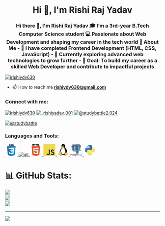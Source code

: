 <h1 align="center">Hi 👋, I'm Rishi Raj Yadav</h1>
<h3 align="center">Hi there 👋, I'm Rishi Raj Yadav 🎓 I’m a 3rd-year B.Tech Computer Science student 💻 Passionate about Web Development and shaping my career in the tech world  🚀
 About Me - 🌱 I have completed Frontend Development (HTML, CSS, JavaScript) - 🔭 Currently exploring advanced web technologies to grow further - 
🎯 Goal: To build my career as a skilled Web Developer and contribute to impactful projects</h3>

<p align="left"> <a href="https://twitter.com/irishiydv630" target="blank"><img src="https://img.shields.io/twitter/follow/irishiydv630?logo=twitter&style=for-the-badge" alt="irishiydv630" /></a> </p>

- 📫 How to reach me **rishiydv630@gmail.com**

<h3 align="left">Connect with me:</h3>
<p align="left">
<a href="https://twitter.com/irishiydv630" target="blank"><img align="center" src="https://raw.githubusercontent.com/rahuldkjain/github-profile-readme-generator/master/src/images/icons/Social/twitter.svg" alt="irishiydv630" height="30" width="40" /></a>
<a href="https://instagram.com/_rishiyadav_01" target="blank"><img align="center" src="https://raw.githubusercontent.com/rahuldkjain/github-profile-readme-generator/master/src/images/icons/Social/instagram.svg" alt="_rishiyadav_001" height="30" width="40" /></a>
<a href="https://youtube.com/@studybattle2.024?si=-UDriqFB5DVOejLM" target="blank"><img align="center" src="https://raw.githubusercontent.com/rahuldkjain/github-profile-readme-generator/master/src/images/icons/Social/youtube.svg" alt="@studybattle2.024" height="30" width="40" /></a>

<a href="https://pin.it/1xW3U55Wu" target="blank"><img align="center" src="(Pinterest)" alt="@studybattle" height="30" width="40" /></a>
</p>

<h3 align="left">Languages and Tools:</h3>
<p align="left"> <a href="https://www.w3schools.com/css/" target="_blank" rel="noreferrer"> <img src="https://raw.githubusercontent.com/devicons/devicon/master/icons/css3/css3-original-wordmark.svg" alt="css3" width="40" height="40"/> </a>  <a href="https://git-scm.com/" target="_blank" rel="noreferrer"> <img src="https://www.vectorlogo.zone/logos/git-scm/git-scm-icon.svg" alt="git" width="40" height="40"/> </a>  <a href="https://www.w3.org/html/" target="_blank" rel="noreferrer"> <img src="https://raw.githubusercontent.com/devicons/devicon/master/icons/html5/html5-original-wordmark.svg" alt="html5" width="40" height="40"/> </a>  <a href="https://developer.mozilla.org/en-US/docs/Web/JavaScript" target="_blank" rel="noreferrer"> <img src="https://raw.githubusercontent.com/devicons/devicon/master/icons/javascript/javascript-original.svg" alt="javascript" width="40" height="40"/> </a>  <a href="https://www.linux.org/" target="_blank" rel="noreferrer"> <img src="https://raw.githubusercontent.com/devicons/devicon/master/icons/linux/linux-original.svg" alt="linux" width="40" height="40"/> </a>  <a href="https://www.postgresql.org" target="_blank" rel="noreferrer"> <img src="https://raw.githubusercontent.com/devicons/devicon/master/icons/postgresql/postgresql-original-wordmark.svg" alt="postgresql" width="40" height="40"/> </a>  <a href="https://www.python.org" target="_blank" rel="noreferrer"> <img src="https://raw.githubusercontent.com/devicons/devicon/master/icons/python/python-original.svg" alt="python" width="40" height="40"/> </a> </p>


# 📊 GitHub Stats:
![](https://github-readme-stats.vercel.app/api?username=Rishi001yadav&theme=dark&hide_border=false&include_all_commits=false&count_private=false)<br/>
![](https://nirzak-streak-stats.vercel.app/?user=Rishi001yadav&theme=dark&hide_border=false)<br/>
![](https://github-readme-stats.vercel.app/api/top-langs/?username=Rishi001yadav&theme=dark&hide_border=false&include_all_commits=false&count_private=false&layout=compact)

---
[![](https://visitcount.itsvg.in/api?id=Rishi001yadav&icon=0&color=0)](https://visitcount.itsvg.in)

<!-- Proudly created with GPRM ( https://gprm.itsvg.in ) -->